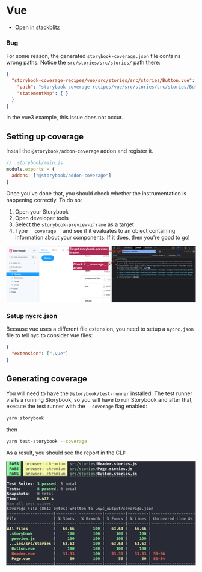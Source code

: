 # Vue

- [Open in stackblitz](https://stackblitz.com/github/yannbf/storybook-coverage-recipes/tree/main/vue?preset=node)

### Bug

For some reason, the generated `storybook-coverage.json` file contains wrong paths. Notice the `src/stories/src/stories/` path there:

```json
{
  "storybook-coverage-recipes/vue/src/stories/src/stories/Button.vue": {
    "path": "storybook-coverage-recipes/vue/src/stories/src/stories/Button.vue",
    "statementMap": { }
  }
}
```

In the vue3 example, this issue does not occur.

## Setting up coverage

Install the `@storybook/addon-coverage` addon and register it.

```js
// .storybook/main.js
module.exports = {
  addons: ["@storybook/addon-coverage"]
}
```

Once you've done that, you should check whether the instrumentation is happening correctly. To do so:

1. Open your Storybook
2. Open developer tools
3. Select the `storybook-preview-iframe` as a target
4. Type `__coverage__` and see if it evaluates to an object containing information about your components. If it does, then you're good to go!

![](coverage-object.png)

### Setup nycrc.json

Because vue uses a different file extension, you need to setup a `nycrc.json` file to tell nyc to consider vue files:

```json
{
  "extension": [".vue"]
}
```

## Generating coverage

You will need to have the `@storybook/test-runner` installed. The test runner visits a running Storybook, so you will have to run Storybook and after that, execute the test runner with the `--coverage` flag enabled:

```sh
yarn storybook
```
then

```sh
yarn test-storybook --coverage
```

As a result, you should see the report in the CLI:

![](coverage-cli.png)
